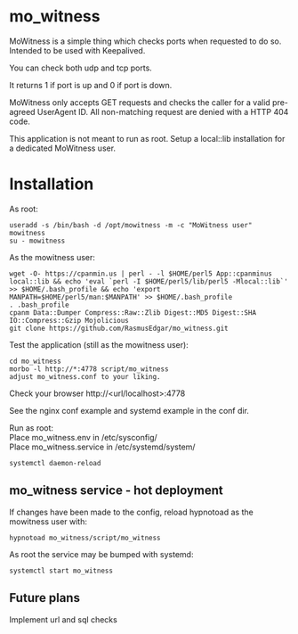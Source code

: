 # mo_witness
MoWitness is a simple thing which checks ports when requested to do so. Intended to be used with Keepalived.

You can check both udp and tcp ports.

It returns 1 if port is up and 0 if port is down.

MoWitness only accepts GET requests and checks the caller for a valid pre-agreed UserAgent ID. All non-matching request are denied with a HTTP 404 code.

This application is not meant to run as root. Setup a local::lib installation for a dedicated MoWitness user.

# Installation

As root:  
```
useradd -s /bin/bash -d /opt/mowitness -m -c "MoWitness user" mowitness
su - mowitness
```
As the mowitness user:  
```
wget -O- https://cpanmin.us | perl - -l $HOME/perl5 App::cpanminus local::lib && echo 'eval `perl -I $HOME/perl5/lib/perl5 -Mlocal::lib`' >> $HOME/.bash_profile && echo 'export MANPATH=$HOME/perl5/man:$MANPATH' >> $HOME/.bash_profile
. .bash_profile
cpanm Data::Dumper Compress::Raw::Zlib Digest::MD5 Digest::SHA IO::Compress::Gzip Mojolicious
git clone https://github.com/RasmusEdgar/mo_witness.git
```
Test the application (still as the mowitness user):  
```
cd mo_witness
morbo -l http://*:4778 script/mo_witness
adjust mo_witness.conf to your liking.
```
Check your browser http://\<url/localhost\>:4778

See the nginx conf example and systemd example in the conf dir.

Run as root:  
Place mo\_witness.env in /etc/sysconfig/  
Place mo\_witness.service in /etc/systemd/system/  
```
systemctl daemon-reload
```

## mo\_witness service - hot deployment

If changes have been made to the config, reload hypnotoad as the mowitness user with:

```
hypnotoad mo_witness/script/mo_witness
```

As root the service may be bumped with systemd:

```
systemctl start mo_witness
```

## Future plans

Implement url and sql checks
